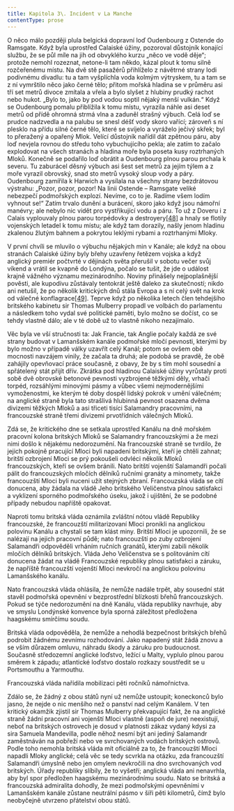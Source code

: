 ```yaml
---
title: Kapitola 3\. Incident v La Manche
contentType: prose
---
```


O něco málo později plula belgická dopravní loď Oudenbourg z Ostende do Ramsgate. Když byla uprostřed Calaiské úžiny, pozoroval důstojník konající službu, že se půl míle na jih od obvyklého kurzu „něco ve vodě děje“; protože nemohl rozeznat, netone-li tam někdo, kázal plout k tomu silně rozčeřenému místu. Na dvě stě pasažérů přihlíželo z návětrné strany lodi podivnému divadlu: tu a tam vyšplíchla voda kolmým výtryskem, tu a tam se z ní vymrštilo něco jako černé tělo; přitom mořská hladina se v průměru asi tří set metrů divoce zmítala a vřela a bylo slyšet z hlubiny prudký rachot nebo hukot. „Bylo to, jako by pod vodou soptil nějaký menší vulkán.“ Když se Oudenbourg pomalu přiblížila k tomu místu, vyrazila náhle asi deset metrů od přídě ohromná strmá vlna a zaduněl strašný výbuch. Celá loď se prudce nadzvedla a na palubu se snesl déšť vody skoro vařící; zároveň s ní plesklo na přídu silné černé tělo, které se svíjelo a vyráželo ječivý skřek; byl to přeražený a opařený Mlok. Velící důstojník nařídil dát zpětnou páru, aby loď nevjela rovnou do středu toho vybuchujícího pekla; ale zatím to začalo explodovat na všech stranách a hladina moře byla poseta kusy roztrhaných Mloků. Konečně se podařilo loď obrátit a Oudenbourg plnou parou prchala k severu. Tu zaburácel děsný výbuch asi šest set metrů za jejím týlem a z moře vyrazil obrovský, snad sto metrů vysoký sloup vody a páry. Oudenbourg zamířila k Harwich a vysílala na všechny strany bezdrátovou výstrahu: „Pozor, pozor, pozor! Na linii Ostende – Ramsgate veliké nebezpečí podmořských explozí. Nevíme, co to je. Radíme všem lodím vyhnout se!“ Zatím trvalo dunění a burácení, skoro jako když jsou námořní manévry; ale nebylo nic vidět pro vystřikující vodu a páru. To už z Doveru i z Calais vyplouvaly plnou parou torpédovky a destroyery[\[48\]](./resources/undefined) a hnaly se flotily vojenských letadel k tomu místu; ale když tam dorazily, našly jenom hladinu zkalenou žlutým bahnem a pokrytou leklými rybami a roztrhanými Mloky.

V první chvíli se mluvilo o výbuchu nějakých min v Kanále; ale když na obou stranách Calaiské úžiny byly břehy uzavřeny řetězem vojska a když anglický premiér počtvrté v dějinách světa přerušil v sobotu večer svůj víkend a vrátil se kvapně do Londýna, počalo se tušit, že jde o událost krajně vážného významu mezinárodního. Noviny přinášely nejpoplašnější pověsti, ale kupodivu zůstávaly tentokrát ještě daleko za skutečností; nikdo ani netušil, že po několik kritických dnů stála Evropa a s ní celý svět na krok od válečné konflagrace[\[49\]](./resources/undefined). Teprve když po několika letech člen tehdejšího britského kabinetu sir Thomas Mulberry propadl ve volbách do parlamentu a následkem toho vydal své politické paměti, bylo možno se dočíst, co se tehdy vlastně dálo; ale v té době už to vlastně nikoho nezajímalo.

Věc byla ve vší stručnosti ta: Jak Francie, tak Anglie počaly každá ze své strany budovat v Lamanšském kanále podmořské mločí pevnosti, kterými by bylo možno v případě války uzavřít celý Kanál; potom se ovšem obě mocnosti navzájem vinily, že začala ta druhá; ale podobá se pravdě, že obě zahájily opevňovací práce současně, z obavy, že by s tím mohl sousední a spřátelený stát přijít dřív. Zkrátka pod hladinou Calaiské úžiny vyrůstaly proti sobě dvě obrovské betonové pevnosti vyzbrojené těžkými děly, vrhači torpéd, rozsáhlými minovými pásmy a vůbec všemi nejmodernějšími vymoženostmi, ke kterým té doby dospěl lidský pokrok v umění válečném; na anglické straně byla tato strašlivá hlubinná pevnost osazena dvěma divizemi těžkých Mloků a asi třiceti tisíci Salamandry pracovními, na francouzské straně třemi divizemi prvotřídních válečných Mloků.

Zdá se, že kritického dne se setkala uprostřed Kanálu na dně mořském pracovní kolona britských Mloků se Salamandry francouzskými a že mezi nimi došlo k nějakému nedorozumění. Na francouzské straně se tvrdilo, že jejich pokojně pracující Mloci byli napadeni britskými, kteří je chtěli zahnat; britští ozbrojení Mloci se prý pokoušeli odvléci několik Mloků francouzských, kteří se ovšem bránili. Nato britští vojenští Salamandři počali pálit do francouzských mločích dělníků ručními granáty a minomety, takže francouzští Mloci byli nuceni užít stejných zbraní. Francouzská vláda se cítí donucena, aby žádala na vládě Jeho britského Veličenstva plnou satisfakci a vyklizení sporného podmořského úseku, jakož i ujištění, že se podobné případy nebudou napříště opakovat.

Naproti tomu britská vláda oznámila zvláštní nótou vládě Republiky francouzské, že francouzští militarizovaní Mloci pronikli na anglickou polovinu Kanálu a chystali se tam klást miny. Britští Mloci je upozornili, že se nalézají na jejich pracovní půdě; nato francouzští po zuby ozbrojení Salamandři odpověděli vrháním ručních granátů, kterými zabili několik mločích dělníků britských. Vláda Jeho Veličenstva se s politováním cítí donucena žádat na vládě Francouzské republiky plnou satisfakci a záruku, že napříště francouzští vojenští Mloci nevkročí na anglickou polovinu Lamanšského kanálu.

Nato francouzská vláda ohlásila, že nemůže nadále trpět, aby sousední stát stavěl podmořská opevnění v bezprostřední blízkosti břehů francouzských. Pokud se týče nedorozumění na dně Kanálu, vláda republiky navrhuje, aby ve smyslu Londýnské konvence byla sporná záležitost předložena haagskému smírčímu soudu.

Britská vláda odpověděla, že nemůže a nehodlá bezpečnost britských břehů podrobit žádnému zevnímu rozhodování. Jako napadený stát žádá znovu a se vším důrazem omluvu, náhradu škody a záruku pro budoucnost. Současně středozemní anglické loďstvo, ležící u Malty, vyplulo plnou parou směrem k západu; atlantické loďstvo dostalo rozkazy soustředit se u Portsmouthu a Yarmouthu.

Francouzská vláda nařídila mobilizaci pěti ročníků námořnictva.

Zdálo se, že žádný z obou států nyní už nemůže ustoupit; koneckonců bylo jasno, že nejde o nic menšího než o panství nad celým Kanálem. V ten kritický okamžik zjistil sir Thomas Mulberry překvapující fakt, že na anglické straně žádní pracovní ani vojenští Mloci vlastně (aspoň de jure) neexistují, neboť na britských ostrovech je dosud v platnosti zákaz vydaný kdysi za sira Samuela Mandevilla, podle něhož nesmí být ani jediný Salamandr zaměstnáván na pobřeží nebo ve svrchovaných vodách britských ostrovů. Podle toho nemohla britská vláda mít oficiálně za to, že francouzští Mloci napadli Mloky anglické; celá věc se tedy scvrkla na otázku, zda francouzští Salamandři úmyslně nebo jen omylem nevkročili na dno svrchovaných vod britských. Úřady republiky slíbily, že to vyšetří; anglická vláda ani nenavrhla, aby byl spor předložen haagskému mezinárodnímu soudu. Nato se britská a francouzská admiralita dohodly, že mezi podmořskými opevněními v Lamanšském kanále zůstane neutrální pásmo v šíři pěti kilometrů, čímž bylo neobyčejně utvrzeno přátelství obou států.
